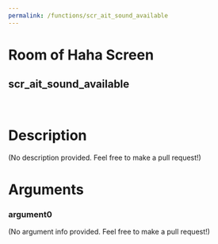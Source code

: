 ```yaml
---
permalink: /functions/scr_ait_sound_available
---
```

# Room of Haha Screen  
## scr_ait_sound_available  
&nbsp;  
# Description  
(No description provided. Feel free to make a pull request!) 
&nbsp;  
# Arguments
### argument0
(No argument info provided. Feel free to make a pull request!)
&nbsp;  


